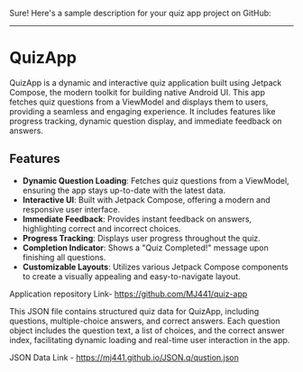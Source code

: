 

Sure! Here's a sample description for your quiz app project on GitHub:

---

# QuizApp

QuizApp is a dynamic and interactive quiz application built using Jetpack Compose, the modern toolkit for building native Android UI. This app fetches quiz questions from a ViewModel and displays them to users, providing a seamless and engaging experience. It includes features like progress tracking, dynamic question display, and immediate feedback on answers.

## Features

- **Dynamic Question Loading**: Fetches quiz questions from a ViewModel, ensuring the app stays up-to-date with the latest data.
- **Interactive UI**: Built with Jetpack Compose, offering a modern and responsive user interface.
- **Immediate Feedback**: Provides instant feedback on answers, highlighting correct and incorrect choices.
- **Progress Tracking**: Displays user progress throughout the quiz.
- **Completion Indicator**: Shows a "Quiz Completed!" message upon finishing all questions.
- **Customizable Layouts**: Utilizes various Jetpack Compose components to create a visually appealing and easy-to-navigate layout.


Application repository Link- https://github.com/MJ441/quiz-app


This JSON file contains structured quiz data for QuizApp, including questions, multiple-choice answers, and correct answers. Each question object includes the question text, a list of choices, and the correct answer index, facilitating dynamic loading and real-time user interaction in the app.

JSON Data Link - https://mj441.github.io/JSON.q/qustion.json
